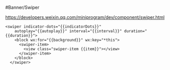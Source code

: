 #Banner/Swiper

https://developers.weixin.qq.com/miniprogram/dev/component/swiper.html

	<swiper indicator-dots="{{indicatorDots}}"
        autoplay="{{autoplay}}" interval="{{interval}}" duration="{{duration}}">
        <block wx:for="{{background}}" wx:key="*this">
          <swiper-item>
            <view class="swiper-item {{item}}"></view>
          </swiper-item>
        </block>
      </swiper>